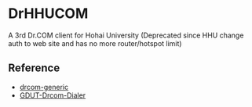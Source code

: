 # DrHHUCOM
A 3rd Dr.COM client for Hohai University 
(Deprecated since HHU change auth to web site and has no more router/hotspot limit)
## Reference
* [drcom-generic](https://github.com/drcoms/drcom-generic)
* [GDUT-Drcom-Dialer](https://github.com/GDUT-Drcom/GDUT-Drcom-Dialer)